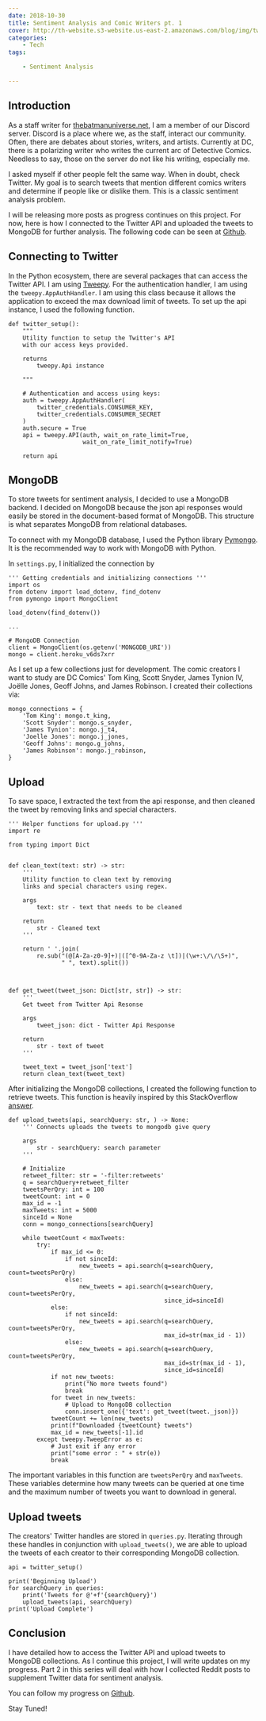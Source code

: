 ```yaml
---
date: 2018-10-30
title: Sentiment Analysis and Comic Writers pt. 1
cover: http://th-website.s3-website.us-east-2.amazonaws.com/blog/img/twitter_upload.png
categories:
    - Tech
tags:

    - Sentiment Analysis

---
```


## Introduction

As a staff writer for [thebatmanuniverse.net](thebatmanuniverse.net), I am a member of our Discord server. Discord is a place where we, as the staff, interact our community. Often, there are debates about stories, writers, and artists. Currently at DC, there is a polarizing writer who writes the current arc of Detective Comics. Needless to say, those on the server do not like his writing, especially me. 

I asked myself if other people felt the same way. When in doubt, check Twitter. My goal is to search tweets that mention different comics writers and determine if people like or dislike them. This is a classic sentiment analysis problem. 

I will be releasing more posts as progress continues on this project. For now, here is how I connected to the Twitter API and uploaded the tweets to MongoDB for further analysis. The following code can be seen at [Github](https://github.com/hammacktony/comics_sentiment_analysis).

## Connecting to Twitter

In the Python ecosystem, there are several packages that can access the Twitter API. I am using [Tweepy](http://www.tweepy.org/). For the authentication handler, I am using the `tweepy.AppAuthHandler`. I am using this class because it allows the application to exceed the max download limit of tweets. To set up the api instance, I used the following function.

```
def twitter_setup():
    """
    Utility function to setup the Twitter's API
    with our access keys provided.

    returns
        tweepy.Api instance

    """

    # Authentication and access using keys:
    auth = tweepy.AppAuthHandler(
        twitter_credentials.CONSUMER_KEY,
        twitter_credentials.CONSUMER_SECRET
    )
    auth.secure = True
    api = tweepy.API(auth, wait_on_rate_limit=True,
                     wait_on_rate_limit_notify=True)

    return api
```

## MongoDB

To store tweets for sentiment analysis, I decided to use a MongoDB backend. I decided on MongoDB because the json api responses would easily be stored in the document-based format of MongoDB. This structure is what separates MongoDB from relational databases. 

To connect with my MongoDB database, I used the Python library [Pymongo](https://api.mongodb.com/python/current/). It is the recommended way to work with MongoDB with Python. 

In `settings.py`, I initialized the connection by

```
''' Getting credentials and initializing connections '''
import os
from dotenv import load_dotenv, find_dotenv
from pymongo import MongoClient

load_dotenv(find_dotenv())

...

# MongoDB Connection
client = MongoClient(os.getenv('MONGODB_URI'))
mongo = client.heroku_v6ds7xrr
```

As I set up a few collections just for development. The comic creators I want to study are DC Comics' Tom King, Scott Snyder, James Tynion IV, Joëlle Jones, Geoff Johns, and James Robinson. I created their collections via:

```
mongo_connections = {
    'Tom King': mongo.t_king,
    'Scott Snyder': mongo.s_snyder,
    'James Tynion': mongo.j_t4,
    'Joelle Jones': mongo.j_jones,
    'Geoff Johns': mongo.g_johns,
    'James Robinson': mongo.j_robinson,
}
```

## Upload


To save space, I extracted the text from the api response, and then cleaned the tweet by removing links and special characters. 

```
''' Helper functions for upload.py '''
import re

from typing import Dict


def clean_text(text: str) -> str:
    '''
    Utility function to clean text by removing
    links and special characters using regex.

    args
        text: str - text that needs to be cleaned

    return
        str - Cleaned text
    '''

    return ' '.join(
        re.sub("(@[A-Za-z0-9]+)|([^0-9A-Za-z \t])|(\w+:\/\/\S+)",
               " ", text).split())



def get_tweet(tweet_json: Dict[str, str]) -> str:
    '''
    Get tweet from Twitter Api Resonse

    args
        tweet_json: dict - Twitter Api Response

    return
        str - text of tweet
    '''

    tweet_text = tweet_json['text']
    return clean_text(tweet_text)

```

After initializing the MongoDB collections,
I created the following function to retrieve tweets. This function is heavily inspired by this StackOverflow [answer](https://stackoverflow.com/questions/38555191/get-all-twitter-mentions-using-tweepy-for-users-with-millions-of-followers).

```
def upload_tweets(api, searchQuery: str, ) -> None:
    ''' Connects uploads the tweets to mongodb give query

    args
        str - searchQuery: search parameter    
    '''

    # Initialize
    retweet_filter: str = '-filter:retweets'
    q = searchQuery+retweet_filter
    tweetsPerQry: int = 100
    tweetCount: int = 0
    max_id = -1
    maxTweets: int = 5000
    sinceId = None
    conn = mongo_connections[searchQuery]

    while tweetCount < maxTweets:
        try:
            if max_id <= 0:
                if not sinceId:
                    new_tweets = api.search(q=searchQuery, count=tweetsPerQry)
                else:
                    new_tweets = api.search(q=searchQuery, count=tweetsPerQry,
                                            since_id=sinceId)
            else:
                if not sinceId:
                    new_tweets = api.search(q=searchQuery, count=tweetsPerQry,
                                            max_id=str(max_id - 1))
                else:
                    new_tweets = api.search(q=searchQuery, count=tweetsPerQry,
                                            max_id=str(max_id - 1),
                                            since_id=sinceId)
            if not new_tweets:
                print("No more tweets found")
                break
            for tweet in new_tweets:
                # Upload to MongoDB collection
                conn.insert_one({'text': get_tweet(tweet._json)})
            tweetCount += len(new_tweets)
            print(f"Downloaded {tweetCount} tweets")
            max_id = new_tweets[-1].id
        except tweepy.TweepError as e:
            # Just exit if any error
            print("some error : " + str(e))
            break
``` 

The important variables in this function are `tweetsPerQry` and `maxTweets`. These variables determine how many tweets can be queried at one time and the maximum number of tweets you want to download in general.

## Upload tweets

The creators' Twitter handles are stored in `queries.py`. Iterating through these handles in conjunction with `upload_tweets()`, we are able to upload the tweets of each creator to their corresponding MongoDB collection.

```
api = twitter_setup()

print('Beginning Upload')
for searchQuery in queries:
    print('Tweets for @'+f'{searchQuery}')
    upload_tweets(api, searchQuery)
print('Upload Complete')
```

## Conclusion

I have detailed how to access the Twitter API and upload tweets to MongoDB collections. As I continue this project, I will write updates on my progress. Part 2 in this series will deal with how I collected Reddit posts to supplement Twitter data for sentiment analysis.

You can follow my progress on [Github](https://github.com/hammacktony/comics_sentiment_analysis).

Stay Tuned!